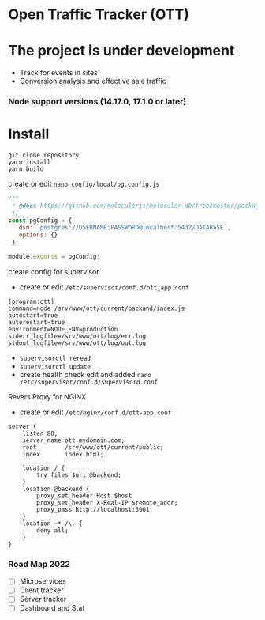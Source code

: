# Open Traffic Tracker (OTT)

# The project is under development

 * Track for events in sites
 * Conversion analysis and effective sale traffic
 
### Node support versions (14.17.0, 17.1.0  or later)

# Install
```
git clone repository
yarn install
yarn build
``` 
create or edit `nano config/local/pg.config.js`
```js
/**
 * @docs https://github.com/moleculerjs/moleculer-db/tree/master/packages/moleculer-db-adapter-sequelize#readme
 */
const pgConfig = {
   dsn: `postgres://USERNAME:PASSWORD@localhost:5432/DATABASE`,
   options: {}
 };

module.exports = pgConfig;
````
create config for supervisor
* create or edit `/etc/supervisor/conf.d/ott_app.conf`
```
[program:ott]
command=node /srv/www/ott/current/backand/index.js
autostart=true
autorestart=true
environment=NODE_ENV=production
stderr_logfile=/srv/www/ott/log/err.log
stdout_logfile=/srv/www/ott/log/out.log
```
* `supervisorctl reread`
* `supervisorctl update`
* create health check
edit and added `nano /etc/supervisor/conf.d/supervisord.conf`

Revers Proxy for NGINX

* create or edit `/etc/nginx/conf.d/ott-app.conf`
```
server {
    listen 80;
    server_name ott.mydomain.com;
    root        /srv/www/ott/current/public;
    index       index.html;    

    location / {
        try_files $uri @backend;
    }
    location @backend {
        proxy_set_header Host $host
        proxy_set_header X-Real-IP $remote_addr;
        proxy_pass http://localhost:3001;
    }
    location ~* /\. {
        deny all;
    }
}
```

### Road Map 2022
 * [ ] Microservices
 * [ ] Client tracker
 * [ ] Server tracker
 * [ ] Dashboard and Stat
